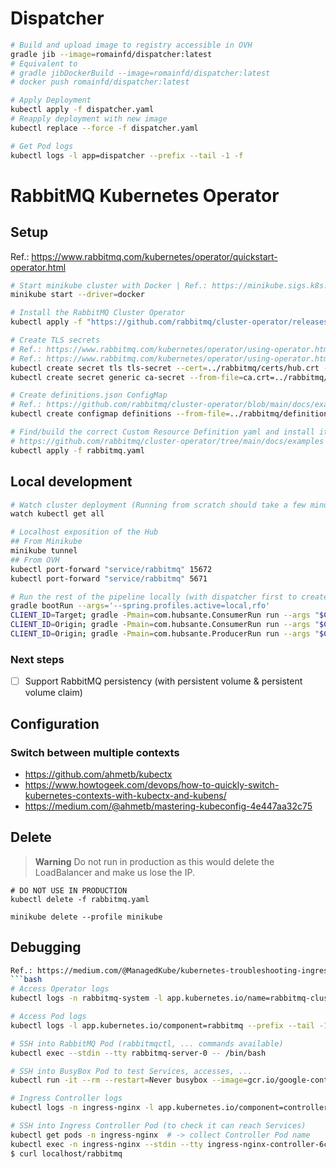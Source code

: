 # Dispatcher
```bash
# Build and upload image to registry accessible in OVH
gradle jib --image=romainfd/dispatcher:latest
# Equivalent to
# gradle jibDockerBuild --image=romainfd/dispatcher:latest
# docker push romainfd/dispatcher:latest

# Apply Deployment
kubectl apply -f dispatcher.yaml
# Reapply deployment with new image
kubectl replace --force -f dispatcher.yaml

# Get Pod logs
kubectl logs -l app=dispatcher --prefix --tail -1 -f
```

# RabbitMQ Kubernetes Operator
## Setup
Ref.: https://www.rabbitmq.com/kubernetes/operator/quickstart-operator.html
```bash
# Start minikube cluster with Docker | Ref.: https://minikube.sigs.k8s.io/docs/drivers/docker/
minikube start --driver=docker

# Install the RabbitMQ Cluster Operator
kubectl apply -f "https://github.com/rabbitmq/cluster-operator/releases/latest/download/cluster-operator.yml"

# Create TLS secrets
# Ref.: https://www.rabbitmq.com/kubernetes/operator/using-operator.html#one-way-tls
# Ref.: https://www.rabbitmq.com/kubernetes/operator/using-operator.html#mutual-tls
kubectl create secret tls tls-secret --cert=../rabbitmq/certs/hub.crt --key=../rabbitmq/certs/hub.key
kubectl create secret generic ca-secret --from-file=ca.crt=../rabbitmq/certs/rootCA.crt

# Create definitions.json ConfigMap
# Ref.: https://github.com/rabbitmq/cluster-operator/blob/main/docs/examples/import-definitions/setup.sh
kubectl create configmap definitions --from-file=../rabbitmq/definitions.json

# Find/build the correct Custom Resource Definition yaml and install it
# https://github.com/rabbitmq/cluster-operator/tree/main/docs/examples
kubectl apply -f rabbitmq.yaml
```

## Local development
```bash
# Watch cluster deployment (Running from scratch should take a few minutes)
watch kubectl get all

# Localhost exposition of the Hub
## From Minikube
minikube tunnel
## From OVH
kubectl port-forward "service/rabbitmq" 15672
kubectl port-forward "service/rabbitmq" 5671

# Run the rest of the pipeline locally (with dispatcher first to create exchange / queues / bindings
gradle bootRun --args='--spring.profiles.active=local,rfo'
CLIENT_ID=Target; gradle -Pmain=com.hubsante.ConsumerRun run --args "$CLIENT_ID.in.message"
CLIENT_ID=Origin; gradle -Pmain=com.hubsante.ConsumerRun run --args "$CLIENT_ID.in.ack"
CLIENT_ID=Origin; gradle -Pmain=com.hubsante.ProducerRun run --args "$CLIENT_ID.out.message src/main/resources/createEventMessage.json"
```

### Next steps
- [ ] Support RabbitMQ persistency (with persistent volume & persistent volume claim)

## Configuration
### Switch between multiple contexts
- https://github.com/ahmetb/kubectx
- https://www.howtogeek.com/devops/how-to-quickly-switch-kubernetes-contexts-with-kubectx-and-kubens/
- https://medium.com/@ahmetb/mastering-kubeconfig-4e447aa32c75

## Delete
> **Warning**
> Do not run in production as this would delete the LoadBalancer and make us lose the IP.
```
# DO NOT USE IN PRODUCTION
kubectl delete -f rabbitmq.yaml

minikube delete --profile minikube 
```

## Debugging
```bash
Ref.: https://medium.com/@ManagedKube/kubernetes-troubleshooting-ingress-and-services-traffic-flows-547ea867b120
```bash
# Access Operator logs
kubectl logs -n rabbitmq-system -l app.kubernetes.io/name=rabbitmq-cluster-operator --prefix --tail -1 -f

# Access Pod logs
kubectl logs -l app.kubernetes.io/component=rabbitmq --prefix --tail -1 -f

# SSH into RabbitMQ Pod (rabbitmqctl, ... commands available)
kubectl exec --stdin --tty rabbitmq-server-0 -- /bin/bash

# SSH into BusyBox Pod to test Services, accesses, ...
kubectl run -it --rm --restart=Never busybox --image=gcr.io/google-containers/busybox sh

# Ingress Controller logs
kubectl logs -n ingress-nginx -l app.kubernetes.io/component=controller --prefix --tail -1 -f

# SSH into Ingress Controller Pod (to check it can reach Services)
kubectl get pods -n ingress-nginx  # -> collect Controller Pod name
kubectl exec -n ingress-nginx --stdin --tty ingress-nginx-controller-6cc5ccb977-2hwk2 -- /bin/bash
$ curl localhost/rabbitmq
```
